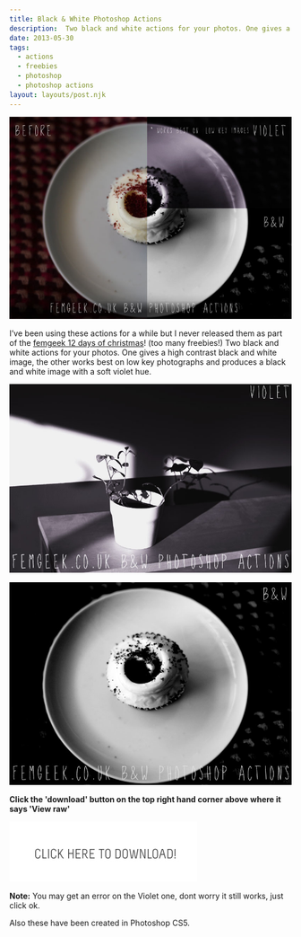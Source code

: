 ```yaml
---
title: Black & White Photoshop Actions
description:  Two black and white actions for your photos. One gives a high contrast black and white image, the other works best on low key photographs and produces a black and white image with a soft violet hue.
date: 2013-05-30
tags:
  - actions 
  - freebies 
  - photoshop 
  - photoshop actions
layout: layouts/post.njk
---
```


 

![Femgeek B&W Photoshop Actions](8891305535_e1d65868f2_o.jpg)

 

I’ve been using these actions for a while but I never released them as part of the [femgeek 12 days of christmas](http://www.femgeek.co.uk/tag/12-days-of-femgeek-christmas/)! (too many freebies!) Two black and white actions for your photos. One gives a high contrast black and white image, the other works best on low key photographs and produces a black and white image with a soft violet hue.

![Femgeek B&W Photoshop Actions](8891305467_49c9491cd9_o.jpg)

![Femgeek B&W Photoshop Actions](8891926720_e60185a62a_o.jpg)



**Click the 'download' button on the top right hand corner above where it says 'View raw'**

[![Femgeek Black & White Photoshop Actions](downloadBtn-20201229114303192.jpg)](http://www.femgeek.co.uk/download/15)

**Note:** You may get an error on the Violet one, dont worry it still works, just click ok.

Also these have been created in Photoshop CS5.